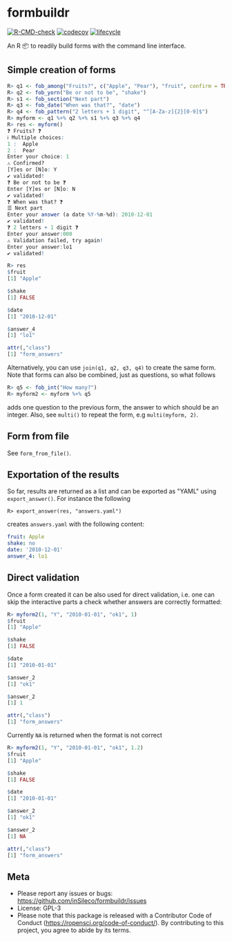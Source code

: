 # formbuildr
[![R-CMD-check](https://github.com/inSileco/formbuildr/workflows/R-CMD-check/badge.svg)](https://github.com/inSileco/formbuildr/actions?query=workflow%3AR-CMD-check)
[![codecov](https://codecov.io/gh/inSileco/formbuildr/branch/main/graph/badge.svg?token=P5FVU296ZG)](https://codecov.io/gh/inSileco/formbuildr)
[![lifecycle](https://img.shields.io/badge/lifecycle-experimental-orange.svg)](https://www.tidyverse.org/lifecycle/#experimental)

An R :package: to readily build forms with the command line interface.


## Simple creation of forms 

```R
R> q1 <- fob_among("Fruits?", c("Apple", "Pear"), "fruit", confirm = TRUE)
R> q2 <- fob_yorn("Be or not to be", "shake")
R> s1 <- fob_section("Next part")
R> q3 <- fob_date("When was that?", "date")
R> q4 <- fob_pattern("2 letters + 1 digit", "^[A-Za-z]{2}[0-9]$")
R> myform <- q1 %+% q2 %+% s1 %+% q3 %+% q4
R> res <- myform()   
❓ Fruits? ❓
ℹ Multiple choices:
1 :  Apple 
2 :  Pear 
Enter your choice: 1
⚠ Confirmed?
[Y]es or [N]o: Y 
✔ validated!
❓ Be or not to be ❓
Enter [Y]es or [N]o: N
✔ validated!
❓ When was that? ❓
☰ Next part
Enter your answer (a date %Y-%m-%d): 2010-12-01 
✔ validated!
❓ 2 letters + 1 digit ❓
Enter your answer:000  
⚠ Validation failed, try again!
Enter your answer:lo1
✔ validated!

R> res
$fruit
[1] "Apple"

$shake
[1] FALSE

$date
[1] "2010-12-01"

$answer_4
[1] "lo1"

attr(,"class")
[1] "form_answers"
```

Alternatively, you can use `join(q1, q2, q3, q4)` to create the same form.
Note that forms can also be combined, just as questions, so what follows 

```R
R> q5 <- fob_int("How many?")
R> myform2 <- myform %+% q5
```

adds one question to the previous form, the answer to which should be an integer. 
Also, see `multi()` to repeat the form, e.g `multi(myform, 2)`.


## Form from file 

See `form_from_file()`.


## Exportation of the results 

So far, results are returned as a list and can be exported as "YAML" using `export_answer()`. For instance the following

```
R> export_answer(res, "answers.yaml")   
```

creates `answers.yaml` with the following content:

```yaml
fruit: Apple
shake: no
date: '2010-12-01'
answer_4: lo1
```


## Direct validation

Once a form created it can be also used for direct validation, i.e. one can skip the interactive parts a check whether answers are correctly formatted: 

```R 
R> myform2(1, "Y", "2010-01-01", "ok1", 1)
$fruit
[1] "Apple"

$shake
[1] FALSE

$date
[1] "2010-01-01"

$answer_2
[1] "ok1"

$answer_2
[1] 1

attr(,"class")
[1] "form_answers"
```

Currently `NA` is returned when the format is not correct 

```R 
R> myform2(1, "Y", "2010-01-01", "ok1", 1.2)
$fruit
[1] "Apple"

$shake
[1] FALSE

$date
[1] "2010-01-01"

$answer_2
[1] "ok1"

$answer_2
[1] NA

attr(,"class")
[1] "form_answers"
```


## Meta

* Please report any issues or bugs: https://github.com/inSileco/formbuildr/issues
* License: GPL-3
* Please note that this package is released with a Contributor Code of Conduct (https://ropensci.org/code-of-conduct/). By contributing to this project, you agree to abide by its terms.